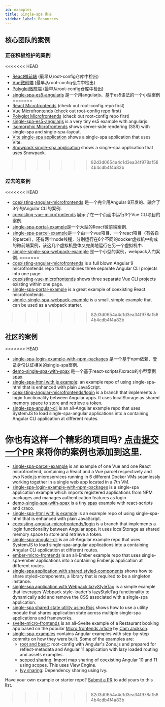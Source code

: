 ```yaml
---
id: examples
title: Single-spa 例子
sidebar_label: Resources
---
```


## 核心团队的案例

### 正在积极维护的案例

<<<<<<< HEAD
- [React微前端](https://github.com/react-microfrontends) (最早从root-config仓库中检出)
- [Vue微前端](https://github.com/vue-microfrontends) (最早从root-config仓库中检出)
- [Polyglot微前端](https://github.com/polyglot-microfrontends) (最早从root-config仓库中检出)
- [single-spa-es5-angularjs](https://github.com/joeldenning/single-spa-es5-angularjs) 是一个用angularjs、基于es5语法的一个小型案例
=======
- [React Microfrontends](https://github.com/react-microfrontends) (check out root-config repo first)
- [Vue Microfrontends](https://github.com/vue-microfrontends) (check out root-config repo first)
- [Polyglot Microfrontends](https://github.com/polyglot-microfrontends) (check out root-config repo first)
- [single-spa-es5-angularjs](https://github.com/joeldenning/single-spa-es5-angularjs) is a very tiny es5 example with angularjs.
- [Isomorphic Microfrontends](https://github.com/isomorphic-microfrontends) shows server-side rendering (SSR) with single-spa and single-spa-layout.
- [Vite single-spa application](https://github.com/joeldenning/vite-single-spa-example) shows a single-spa application that uses Vite.
- [Snowpack single-spa application](https://github.com/joeldenning/snowpack-single-spa-example) shows a single-spa application that uses Snowpack.
>>>>>>> 82d3d0654a4c1d3ea34f978af584b4cdb4f4a83b

### 过去的案例

<<<<<<< HEAD
- [coexisting-angular-microfrontends](https://github.com/joeldenning/coexisting-angular-microfrontends) 是一个完全用Angular 8开发的、融合了3个的Angular CLI的案例.
- [coexisting-vue-microfrontends](https://github.com/joeldenning/coexisting-vue-microfrontends) 展示了在一个页面中运行3个Vue CLI项目的案例.
- [single-spa-portal-example](https://gitlab.com/TheMcMurder/single-spa-portal-example)是一个大型的React微前端案例.
- [single-spa-parcel-example](https://github.com/Guillembonet/single-spa-parcel-example)是一个由一个vue项目、一个react项目（有各自的parcel），还有两个node线程，分别运行在6个不同的docker虚拟机中构成的微前端案例，该这几个虚拟机整体又完美地运行在另一个虚拟机中.
- [simple-single-spa-webpack-example](https://github.com/joeldenning/simple-single-spa-webpack-example) 是一个小型的案例，webpack入门案例.
=======
- [coexisting-angular-microfrontends](https://github.com/joeldenning/coexisting-angular-microfrontends) is a full blown Angular 9 microfrontends repo that combines three separate Angular CLI projects into one page.
- [coexisting-vue-microfrontends](https://github.com/joeldenning/coexisting-vue-microfrontends) shows three separate Vue CLI projects existing within one page.
- [single-spa-portal-example](https://gitlab.com/TheMcMurder/single-spa-portal-example) is a great example of coexisting React microfrontends.
- [simple-single-spa-webpack-example](https://github.com/joeldenning/simple-single-spa-webpack-example) is a small, simple example that can be used as a webpack starter.
>>>>>>> 82d3d0654a4c1d3ea34f978af584b4cdb4f4a83b

## 社区的案例

<<<<<<< HEAD
- [single-spa-login-example-with-npm-packages](https://github.com/jualoppaz/single-spa-login-example-with-npm-packages) 是一个基于npm依赖、登录身份认证相关的single-spa案例.
- [demo-single-spa-with-spax](https://github.com/crossjs/spax/tree/master/packages/demo-single-spa) 是一个基于react-scripts和craco的小型案例 [spax](https://spax.js.org).
- [single-spa-html with js example](https://github.com/filoxo/single-spa-html-with-js-example): an example repo of using single-spa-html that is enhanced with plain JavaScript.
- [coexisting-angular-microfrontends/login](https://github.com/Vallerious/coexisting-angular-microfrontends/tree/feature/login) is a branch that implements a login functionality between Angular apps. It uses localStorage as shared memory space to store and retrieve a token.
- [single-spa-angular-cli](https://github.com/matt-gold/single-spa-angular-cli) is an all-Angular example repo that uses SystemJS to load single-spa-angular applications into a containing Angular CLI application at different routes.

你也有这样一个精彩的项目吗? [点击提交一个PR](https://github.com/single-spa/single-spa.js.org/edit/master/docs/examples.md) 来将你的案例也添加到这里.
=======
- [single-spa-parcel-example](https://github.com/Guillembonet/single-spa-parcel-example) is an example of one Vue and one React microfrontend, containing a React and a Vue parcel respectively and two Node.js microservices running in 6 different Docker VMs seamlessly working together in a single web app located in a 7th VM.
- [single-spa-login-example-with-npm-packages](https://github.com/jualoppaz/single-spa-login-example-with-npm-packages) is a single-spa application example which imports registered applications from NPM packages and manages authentication features as login.
- [demo-single-spa-with-spax](https://github.com/crossjs/spax/tree/master/packages/demo-single-spa) is a tiny [spax](https://spax.js.org) example with react-scripts and craco.
- [single-spa-html with js example](https://github.com/filoxo/single-spa-html-with-js-example) is an example repo of using single-spa-html that is enhanced with plain JavaScript.
- [coexisting-angular-microfrontends/login](https://github.com/Vallerious/coexisting-angular-microfrontends/tree/feature/login) is a branch that implements a login functionality between Angular apps. It uses localStorage as shared memory space to store and retrieve a token.
- [single-spa-angular-cli](https://github.com/matt-gold/single-spa-angular-cli) is an all-Angular example repo that uses SystemJS to load single-spa-angular applications into a containing Angular CLI application at different routes.
- [ember-micro-frontends](https://github.com/ember-micro-frontends) is an all-Ember example repo that uses single-spa-ember applications into a containing Ember.js application at different routes.
- [single-spa application with shared styled-components](https://github.com/filoxo/single-spa-example-shared-styled-components) shows how to share styled-components, a library that is required to be a singleton instance.
- [single-spa application with Webpack lazyStyleTag](https://github.com/filoxo/single-spa-example-webpack-lazystyletag) is a simple example that leverages Webpack style-loader's lazyStyleTag functionality to dynamically add and remove the CSS associated with a single-spa application.
- [single-spa shared state utility using Rxjs](https://github.com/filoxo/single-spa-example-rxjs-shared-state) shows how to use a utility module that shares application state across multiple single-spa applications and frameworks.
- [svelte-micro-frontends](https://github.com/svelte-micro-frontends) is an all-Svelte example of a Restaurant booking app based on the popular [Micro frontends article](https://martinfowler.com/articles/micro-frontends.html) by [Cam Jackson](https://twitter.com/thecamjackson).
- [single-spa-examples](https://github.com/daniloesk/single-spa-examples/) contains Angular examples with step-by-step commits on how they were built. Some of the examples are:
  - [root and basic](https://github.com/daniloesk/single-spa-examples/tree/v20201211-registration): root-config with Angular's Zone.js and prepared for reflect-metadata and Angular 11 application with lazy loaded routing and assets examples.
  - [scoped sharing](https://github.com/daniloesk/single-spa-examples/tree/v20201215-scoped-importmap): Import map sharing of coexisting Angular 10 and 11 using scopes. This uses View Engine.
  - [Ivy sharing](https://github.com/daniloesk/single-spa-examples/tree/v20201217-importmap-ivy): Dependency sharing using Ivy.


Have your own example or starter repo? [Submit a PR](https://github.com/single-spa/single-spa.js.org/edit/master/website/versioned_docs/version-5.x/examples.md) to add yours to this list.
>>>>>>> 82d3d0654a4c1d3ea34f978af584b4cdb4f4a83b
